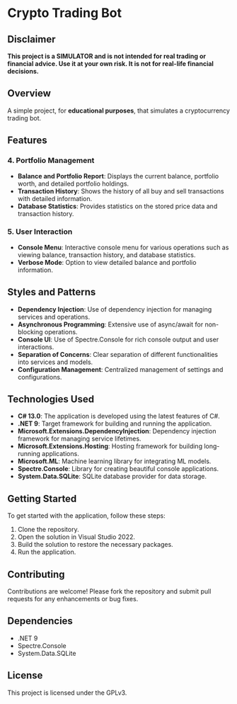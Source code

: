# Crypto Trading Bot

## Disclaimer
**This project is a SIMULATOR and is not intended for real trading or financial advice. Use it at your own risk. It is not for real-life financial decisions.**

## Overview
A simple project, for **educational purposes**, that simulates a cryptocurrency trading bot.

## Features

### 4. Portfolio Management
- **Balance and Portfolio Report**: Displays the current balance, portfolio worth, and detailed portfolio holdings.
- **Transaction History**: Shows the history of all buy and sell transactions with detailed information.
- **Database Statistics**: Provides statistics on the stored price data and transaction history.

### 5. User Interaction
- **Console Menu**: Interactive console menu for various operations such as viewing balance, transaction history, and database statistics.
- **Verbose Mode**: Option to view detailed balance and portfolio information.

## Styles and Patterns
- **Dependency Injection**: Use of dependency injection for managing services and operations.
- **Asynchronous Programming**: Extensive use of async/await for non-blocking operations.
- **Console UI**: Use of Spectre.Console for rich console output and user interactions.
- **Separation of Concerns**: Clear separation of different functionalities into services and models.
- **Configuration Management**: Centralized management of settings and configurations.

## Technologies Used
- **C# 13.0**: The application is developed using the latest features of C#.
- **.NET 9**: Target framework for building and running the application.
- **Microsoft.Extensions.DependencyInjection**: Dependency injection framework for managing service lifetimes.
- **Microsoft.Extensions.Hosting**: Hosting framework for building long-running applications.
- **Microsoft.ML**: Machine learning library for integrating ML models.
- **Spectre.Console**: Library for creating beautiful console applications.
- **System.Data.SQLite**: SQLite database provider for data storage.

## Getting Started
To get started with the application, follow these steps:
1. Clone the repository.
2. Open the solution in Visual Studio 2022.
3. Build the solution to restore the necessary packages.
4. Run the application.

## Contributing
Contributions are welcome! Please fork the repository and submit pull requests for any enhancements or bug fixes.

## Dependencies
- .NET 9
- Spectre.Console
- System.Data.SQLite

## License
This project is licensed under the GPLv3.